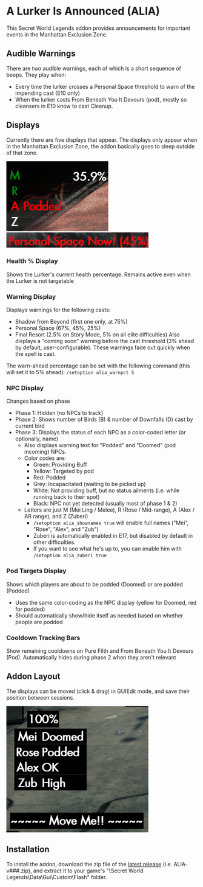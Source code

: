 # A Lurker Is Announced (ALIA)
This Secret World Legends addon provides announcements for important events in the Manhattan Exclusion Zone.

## Audible Warnings

There are two audible warnings, each of which is a short sequence of beeps. They play when:
- Every time the lurker crosses a Personal Space threshold to warn of the impending cast (E10 only)
- When the lurker casts From Beneath You It Devours (pod), mostly so cleansers in E10 know to cast Cleanup.

## Displays

Currently there are five displays that appear. The displays only appear when in the Manhattan Exclusion Zone, the addon basically goes to sleep outside of that zone.


![Screenshot of addon during encounter](screens/alia_npcs_health_2.png) ![Screenshot of addon during encounter](screens/alia_warning.png)

### Health % Display 
Shows the Lurker's current health percentage. Remains active even when the Lurker is not targetable

### Warning Display
Displays warnings for the following casts:
- Shadow from Beyond (first one only, at 75%)
- Personal Space (67%, 45%, 25%)
- Final Resort (2.5% on Story Mode, 5% on all elite difficulties)
Also displays a "coming soon" warning before the cast threshold (3% ahead by default, user-configurable). These warnings fade out quickly when the spell is cast.

The warn-ahead percentage can be set with the following command (this will set it to 5% ahead):
`/setoption alia_warnpct 5`   
    

### NPC Display 
Changes based on phase
- Phase 1: Hidden (no NPCs to track)
- Phase 2: Shows number of Birds (B) & number of Downfalls (D) cast by current bird
- Phase 3: Displays the status of each NPC as a color-coded letter (or optionally, name)
  - Also displays warning text for "Podded" and "Doomed" (pod incoming) NPCs.
  - Color codes are:
    - Green: Providing Buff
    - Yellow: Targeted by pod
    - Red: Podded
    - Grey: Incapacitated (waiting to be picked up)
    - White: Not providing buff, but no status ailments (i.e. while running back to their spot)
    - Black: NPC not yet detected (usually most of phase 1 & 2)
  - Letters are just M (Mei Ling / Melee), R (Rose / Mid-range), A (Alex / AR range), and Z (Zuberi)
    - `/setoption alia_shownames true` will enable full names ("Mei", "Rose", "Alex", and "Zub")
    - Zuberi is automatically enabled in E17, but disabled by default in other difficulties. 
    - If you want to see what he's up to, you can enable him with `/setoption alia_zuberi true`

### Pod Targets Display 
Shows which players are about to be podded (Doomed) or are podded (Podded)
  - Uses the same color-coding as the NPC display (yellow for Doomed, red for podded)
  - Should automatically show/hide itself as needed based on whether people are podded
  
### Cooldown Tracking Bars
Show remaining cooldowns on Pure Filth and From Beneath You It Devours (Pod). Automatically hides during phase 2 when they aren't relevant

## Addon Layout
The displays can be moved (click & drag) in GUIEdit mode, and save their position between sessions.

![Screenshot in GUIEdit Mode](screens/alia_guiedit_new.png)

## Installation

To install the addon, download the zip file of the [latest release](https://github.com/theckhd/ALIA/releases) (i.e. ALIA-v###.zip), and extract it to your game's "\Secret World Legends\Data\Gui\Custom\Flash\" folder.

